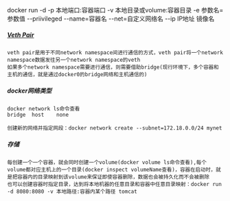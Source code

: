 docker run -d -p 本地端口:容器端口 -v 本地目录或volume:容器目录 -e 参数名=参数值 --priivileged
 --name=容器名 --net=自定义网络名 --ip IP地址 镜像名

##### [Veth Pair](https://github.com/yu757371316/blogs/blob/master/images/veth_pair.png)
```
veth pair是用于不同network namespace间进行通信的方式，veth pair将一个network namespace数据发往另一个network namespace的veth
如果多个network namespace需要进行通信，则需要借助bridge(现行环境下，多个容器和主机的通信，就是通过docker0的bridge网络和主机通信的)
```
##### docker网络类型
```
docker network ls命令查看
bridge  host    none

创建新的网络并指定网段：docker network create --subnet=172.18.0.0/24 mynet
```

##### 存储
```
每创建一个一个容器，就会同时创建一个volume(docker volume ls命令查看),每个volume都对应主机上的一个目录(docker inspect volumeName查看)，容器在启动时，就是把容器内的目录映射到该volume来保证即使容器删除，数据也会被持久化而不会被删除
也可以创建容器时指定目录，达到将本地机器的任意目录和容器中任意目录映射：docker run -d 8080:8080 -v 本地路径:容器内某个路径 tomcat
```

